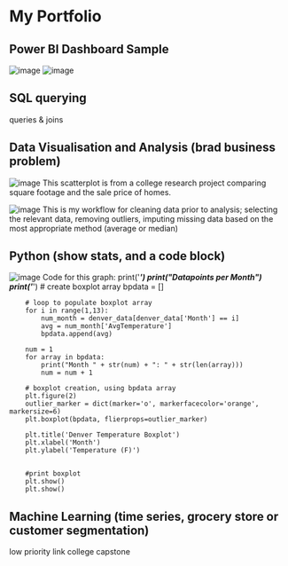 # My Portfolio 
## Power BI Dashboard Sample
![image](https://github.com/johnleonard512/johnleonard512.github.io/assets/140750487/f52ddf9c-ff9d-41ee-8c17-ec0b5491c7a6)
![image](https://github.com/johnleonard512/johnleonard512.github.io/assets/140750487/13c1d7a4-b6d8-4980-9a7d-b786c8313f6d)

## SQL querying
queries & joins
## Data Visualisation and Analysis (brad business problem)
![image](https://github.com/johnleonard512/johnleonard512.github.io/assets/140750487/591561b1-f79d-4a3d-9d30-08d22c134a39)
This scatterplot is from a college research project comparing square footage and the sale price of homes.  

![image](https://github.com/johnleonard512/johnleonard512.github.io/assets/140750487/6dbf6f19-7d9e-475b-844d-a90b90cb2b9a)
This is my workflow for cleaning data prior to analysis; selecting the relevant data, removing outliers, imputing missing data based on the most appropriate method (average or median)

## Python (show stats, and a code block)
![image](https://github.com/johnleonard512/johnleonard512.github.io/assets/140750487/6a4de389-d41c-4500-9099-5248628009b5)
Code for this graph:
        print('_____________________________________')
        print("Datapoints per Month")
        print('_____________________________________')
        # create boxplot array
        bpdata = []
        
        # loop to populate boxplot array
        for i in range(1,13):
            num_month = denver_data[denver_data['Month'] == i]
            avg = num_month['AvgTemperature']
            bpdata.append(avg)
        
        num = 1
        for array in bpdata:
            print("Month " + str(num) + ": " + str(len(array)))
            num = num + 1
        
        # boxplot creation, using bpdata array
        plt.figure(2)
        outlier_marker = dict(marker='o', markerfacecolor='orange', markersize=6)
        plt.boxplot(bpdata, flierprops=outlier_marker)
        
        plt.title('Denver Temperature Boxplot')
        plt.xlabel('Month')
        plt.ylabel('Temperature (F)')
        
        
        #print boxplot
        plt.show()
        plt.show()


## Machine Learning (time series, grocery store or customer segmentation)
low priority link college capstone
